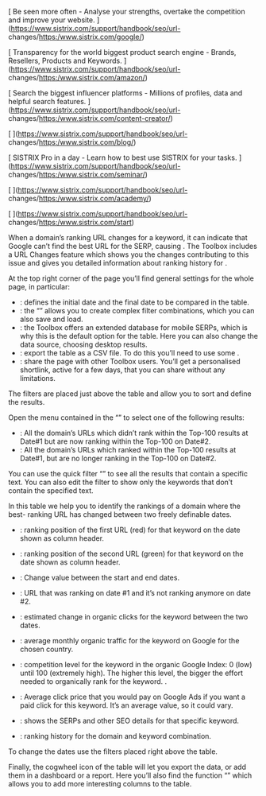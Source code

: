 [ Be seen more often - Analyse your strengths, overtake the competition and
improve your website. ](https://www.sistrix.com/support/handbook/seo/url-
changes/<https:/www.sistrix.com/google/>)

[ Transparency for the world biggest product search engine - Brands, Resellers,
Products and Keywords. ](https://www.sistrix.com/support/handbook/seo/url-
changes/<https:/www.sistrix.com/amazon/>)

[ Search the biggest influencer platforms - Millions of profiles, data and
helpful search features. ](https://www.sistrix.com/support/handbook/seo/url-
changes/<https:/www.sistrix.com/content-creator/>)

[ ](https://www.sistrix.com/support/handbook/seo/url-
changes/<https:/www.sistrix.com/blog/>)

[ SISTRIX Pro in a day - Learn how to best use SISTRIX for your tasks.
](https://www.sistrix.com/support/handbook/seo/url-
changes/<https:/www.sistrix.com/seminar/>)

[ ](https://www.sistrix.com/support/handbook/seo/url-
changes/<https:/www.sistrix.com/academy/>)

[ ](https://www.sistrix.com/support/handbook/seo/url-
changes/<https:/www.sistrix.com/start>)

When a domain’s ranking URL changes for a keyword, it can indicate that Google
can’t find the best URL for the SERP, causing . The Toolbox includes a URL
Changes feature which shows you the changes contributing to this issue and gives
you detailed information about ranking history for .

At the top right corner of the page you’ll find general settings for the whole
page, in particular:

  * : defines the initial date and the final date to be compared in the table.
  * : the “” allows you to create complex filter combinations, which you can also save and load.
  * : the Toolbox offers an extended database for mobile SERPs, which is why this is the default option for the table. Here you can also change the data source, choosing desktop results.
  * : export the table as a CSV file. To do this you’ll need to use some .
  * : share the page with other Toolbox users. You’ll get a personalised shortlink, active for a few days, that you can share without any limitations.

The filters are placed just above the table and allow you to sort and define the
results.

Open the menu contained in the “” to select one of the following results:

  * : All the domain’s URLs which didn’t rank within the Top-100 results at Date#1 but are now ranking within the Top-100 on Date#2.
  * : All the domain’s URLs which ranked within the Top-100 results at Date#1, but are no longer ranking in the Top-100 on Date#2.

You can use the quick filter “” to see all the results that contain a specific
text. You can also edit the filter to show only the keywords that don’t contain
the specified text.

In this table we help you to identify the rankings of a domain where the best-
ranking URL has changed between two freely definable dates.

  * : ranking position of the first URL (red) for that keyword on the date shown as column header.

  * : ranking position of the second URL (green) for that keyword on the date shown as column header.

  * : Change value between the start and end dates.

  * : URL that was ranking on date #1 and it’s not ranking anymore on date #2.

  * : estimated change in organic clicks for the keyword between the two dates. 

  * : average monthly organic traffic for the keyword on Google for the chosen country. 

  * : competition level for the keyword in the organic Google Index: 0 (low) until 100 (extremely high). The higher this level, the bigger the effort needed to organically rank for the keyword. .

  * : Average click price that you would pay on Google Ads if you want a paid click for this keyword. It’s an average value, so it could vary.

  * : shows the SERPs and other SEO details for that specific keyword.

  * : ranking history for the domain and keyword combination.

To change the dates use the filters placed right above the table.

Finally, the cogwheel icon of the table will let you export the data, or add
them in a dashboard or a report. Here you’ll also find the function “” which
allows you to add more interesting columns to the table.

